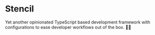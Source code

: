 # Stencil

Yet another opinionated TypeScript based development framework with configurations to ease developer workflows out of the box. 🚀✨

